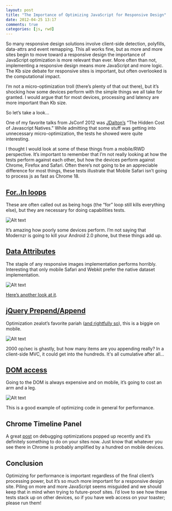 ```yaml
---
layout: post
title: "The Importance of Optimizing JavaScript for Responsive Design"
date: 2012-04-25 13:17
comments: true
categories: [js, rwd] 
---
```


So many responsive design solutions involve client-side detection, polyfills, data-attrs and event remapping. This all works fine, but as more and more sites begin to move toward a responsive design the importance of JavaScript optimization is more relevant than ever. More often than not, implementing a responsive design means more JavaScript and more logic. The Kb size debate for responsive sites is important, but often overlooked is the computational impact. 

I’m not a micro-optimization troll (there’s plenty of that out there), but it’s shocking how some devices perform with the simple things we all take for granted. I would argue that for most devices, processing and latency are more important than Kb size.

So let’s take a look…
<!-- more -->
One of my favorite talks from JsConf 2012 was [JDalton’s](https://twitter.com/#!/jdalton) “The Hidden Cost of Javascript Natives.” While admitting that some stuff was getting into unnecessary micro-optimization, the tests he showed were quite interesting. 

I thought I would look at some of these things from a mobile/RWD perspective. It’s important to remember that I’m not really looking at how the tests perform against each other, but how the devices perform against Chrome, Firefox and Safari. Often there’s not going to be an appreciable difference for most things, these tests illustrate that Mobile Safari isn’t going to process js as fast as Chrome 18.

[For..In loops](http://jsperf.com/touch-events-exists) 
--

These are often called out as being hogs (the “for” loop still kills everything else), but they are necessary for doing capabilities tests.

![Alt text](http://content.screencast.com/users/JReading/folders/Jing/media/da63f2fc-d53c-4d27-96e9-285212f0adcb/00000065.png)

It’s amazing how poorly some devices perform. I’m not saying that Modernzr is going to kill your Android 2.0 phone, but these things add up.

[Data Attributes](http://jsperf.com/jquery-data-vs-html-data-reading/3)
--

The staple of any responsive images implementation performs horribly. Interesting that only mobile Safari and Webkit prefer the native dataset implementation.

![Alt text](http://content.screencast.com/users/JReading/folders/Jing/media/73c69e5f-6184-4ee6-ba25-0d8449b8fda5/00000064.png)

[Here’s another look at it](http://jsperf.com/data-vs-attr-data/4).

[jQuery Prepend/Append](http://jsperf.com/prepend-append)
--

Optimization zealot’s favorite pariah ([and rightfully so](http://jsperf.com/jquery-vs-native-appendchild)), this is a biggie on mobile.

![Alt text](http://content.screencast.com/users/JReading/folders/Jing/media/509a5f42-73b7-4d48-a213-ebc33a712c63/00000066.png)

2000 op/sec is ghastly, but how many items are you appending really? In a client-side MVC, it could get into the hundreds. It's all cumulative after all...

[DOM access](http://jsperf.com/optimising-dom-access)
--

Going to the DOM is always expensive and on mobile, it’s going to cost an arm and a leg.

![Alt text](http://content.screencast.com/users/JReading/folders/Jing/media/9409fc16-7f32-4f7c-ad10-33fa637703b2/00000067.png)

This is a good example of optimizing code in general for performance.

Chrome Timeline Panel
--

A great [post](http://gent.ilcore.com/2012/04/optimizing-with-timeline-panel.html) on debugging optimizations popped up recently and it’s definitely something to do on your sites now. Just know that whatever you see there in Chrome is probably amplified by a hundred on mobile devices.

Conclusion
--
Optimizing for performance is important regardless of the final client’s processing power, but it’s so much more important for a responsive design site. Piling on more and more JavaScript seems misguided and we should keep that in mind when trying to future-proof sites. I’d love to see how these tests stack up on other devices, so if you have web access on your toaster; please run them!




